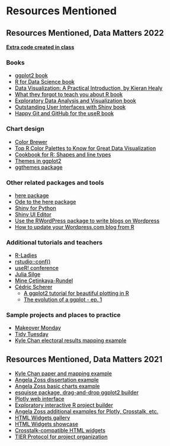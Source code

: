<style>
a {
font-weight: 500;
}
</style>

# Resources Mentioned

## Resources Mentioned, Data Matters 2022

[**Extra code created in class**](https://gist.github.com/amzoss/12888cbc8f5684b59e291ef69d36a8ad)

### Books

-   [ggplot2 book](https://ggplot2-book.org/)
-   [R for Data Science book](https://r4ds.had.co.nz/)
-   [Data Visualization: A Practical Introduction, by Kieran Healy](https://socviz.co/)
-   [What they forgot to teach you about R book](https://rstats.wtf/)
-   [Exploratory Data Analysis and Visualization book](https://edav.info/)
-   [Outstanding User Interfaces with Shiny book](https://unleash-shiny.rinterface.com/index.html)
-   [Happy Git and GitHub for the useR book](https://happygitwithr.com/)

### Chart design

-   [Color Brewer](https://colorbrewer2.org/)
-   [Top R Color Palettes to Know for Great Data Visualization](https://www.datanovia.com/en/blog/top-r-color-palettes-to-know-for-great-data-visualization/)
-   [Cookbook for R: Shapes and line types](http://www.cookbook-r.com/Graphs/Shapes_and_line_types/)
-   [Themes in ggplot2](https://r-charts.com/ggplot2/themes/)
-   [ggthemes package](https://www.rdocumentation.org/packages/ggthemes/versions/3.5.0)

### Other related packages and tools

-   [here package](https://cran.r-project.org/web/packages/here/index.html)
-   [Ode to the here package](https://github.com/jennybc/here_here)
-   [Shiny for Python](https://shiny.rstudio.com/py/)
-   [Shiny UI Editor](https://rstudio.github.io/shinyuieditor/index.html)
-   [Use the RWordPress package to write blogs on Wordpress](https://rpubs.com/yanalytics/rwordpress)
-   [How to update your Wordpress.com blog from R](https://rstudio-pubs-static.s3.amazonaws.com/3265_a7da419fd69245d4b1565ee8c982346f.html)

### Additional tutorials and teachers

-   [R-Ladies](https://rladies.org/)
-   [rstudio::conf()](https://www.rstudio.com/conference/)
-   [useR! conference](https://user2022.r-project.org/)
-   [Julia Silge](https://juliasilge.com/)
-   [Mine Çetinkaya-Rundel](https://mine-cr.com/)
-   [Cédric Scherer](https://www.cedricscherer.com/)
    -   [A ggplot2 tutorial for beautiful plotting in R](https://www.cedricscherer.com/2019/08/05/a-ggplot2-tutorial-for-beautiful-plotting-in-r/)
    -   [The evolution of a ggplot - ep. 1](https://www.cedricscherer.com/2019/05/17/the-evolution-of-a-ggplot-ep.-1/)

### Sample projects and places to practice

-   [Makeover Monday](https://www.makeovermonday.co.uk/)
-   [Tidy Tuesday](https://github.com/rfordatascience/tidytuesday)
-   [Kyle Chan electoral results mapping example](https://github.com/kylechanpols/precinct_electoral_results)

## Resources Mentioned, Data Matters 2021

-   [Kyle Chan paper and mapping example](https://github.com/kylechanpols/hkmocn_paper)
-   [Angela Zoss dissertation example](https://github.com/amzoss/netvislit)
-   [Angela Zoss basic charts example](https://github.com/amzoss/netvistasks)
-   [esquisse package, drag-and-drop ggplot2 builder](https://github.com/dreamRs/esquisse)
-   [Plotly web interface](https://plotly.com/)
-   [Exploratory interactive R project builder](https://exploratory.io/)
-   [Angela Zoss additional examples for Plotly, Crosstalk, etc.](https://www.angelazoss.com/Apr2021VizTell/)
-   [HTML Widgets gallery](http://gallery.htmlwidgets.org/)
-   [HTML Widgets showcase](http://www.htmlwidgets.org/showcase_leaflet.html)
-   [Crosstalk-compatible HTML widgets](https://rstudio.github.io/crosstalk/widgets.html)
-   [TIER Protocol for project organization](https://www.projecttier.org/tier-protocol/specifications-3-0/#overview-of-the-documentation)
